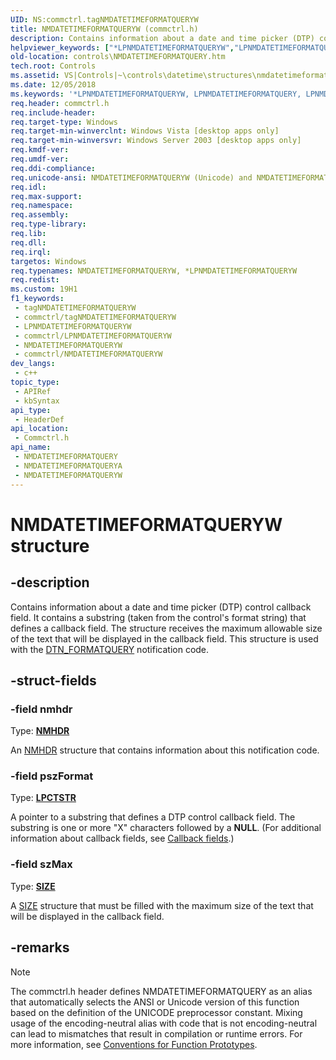 ```yaml
---
UID: NS:commctrl.tagNMDATETIMEFORMATQUERYW
title: NMDATETIMEFORMATQUERYW (commctrl.h)
description: Contains information about a date and time picker (DTP) control callback field. (Unicode)
helpviewer_keywords: ["*LPNMDATETIMEFORMATQUERYW","LPNMDATETIMEFORMATQUERY","LPNMDATETIMEFORMATQUERY structure pointer [Windows Controls]","NMDATETIMEFORMATQUERY","NMDATETIMEFORMATQUERY structure [Windows Controls]","NMDATETIMEFORMATQUERYA","NMDATETIMEFORMATQUERYW","_win32_NMDATETIMEFORMATQUERY","_win32_NMDATETIMEFORMATQUERY_cpp","commctrl/LPNMDATETIMEFORMATQUERY","commctrl/NMDATETIMEFORMATQUERY","commctrl/NMDATETIMEFORMATQUERYA","commctrl/NMDATETIMEFORMATQUERYW","controls.NMDATETIMEFORMATQUERY","controls._win32_NMDATETIMEFORMATQUERY"]
old-location: controls\NMDATETIMEFORMATQUERY.htm
tech.root: Controls
ms.assetid: VS|Controls|~\controls\datetime\structures\nmdatetimeformatquery.htm
ms.date: 12/05/2018
ms.keywords: '*LPNMDATETIMEFORMATQUERYW, LPNMDATETIMEFORMATQUERY, LPNMDATETIMEFORMATQUERY structure pointer [Windows Controls], NMDATETIMEFORMATQUERY, NMDATETIMEFORMATQUERY structure [Windows Controls], NMDATETIMEFORMATQUERYA, NMDATETIMEFORMATQUERYW, _win32_NMDATETIMEFORMATQUERY, _win32_NMDATETIMEFORMATQUERY_cpp, commctrl/LPNMDATETIMEFORMATQUERY, commctrl/NMDATETIMEFORMATQUERY, commctrl/NMDATETIMEFORMATQUERYA, commctrl/NMDATETIMEFORMATQUERYW, controls.NMDATETIMEFORMATQUERY, controls._win32_NMDATETIMEFORMATQUERY'
req.header: commctrl.h
req.include-header: 
req.target-type: Windows
req.target-min-winverclnt: Windows Vista [desktop apps only]
req.target-min-winversvr: Windows Server 2003 [desktop apps only]
req.kmdf-ver: 
req.umdf-ver: 
req.ddi-compliance: 
req.unicode-ansi: NMDATETIMEFORMATQUERYW (Unicode) and NMDATETIMEFORMATQUERYA (ANSI)
req.idl: 
req.max-support: 
req.namespace: 
req.assembly: 
req.type-library: 
req.lib: 
req.dll: 
req.irql: 
targetos: Windows
req.typenames: NMDATETIMEFORMATQUERYW, *LPNMDATETIMEFORMATQUERYW
req.redist: 
ms.custom: 19H1
f1_keywords:
 - tagNMDATETIMEFORMATQUERYW
 - commctrl/tagNMDATETIMEFORMATQUERYW
 - LPNMDATETIMEFORMATQUERYW
 - commctrl/LPNMDATETIMEFORMATQUERYW
 - NMDATETIMEFORMATQUERYW
 - commctrl/NMDATETIMEFORMATQUERYW
dev_langs:
 - c++
topic_type:
 - APIRef
 - kbSyntax
api_type:
 - HeaderDef
api_location:
 - Commctrl.h
api_name:
 - NMDATETIMEFORMATQUERY
 - NMDATETIMEFORMATQUERYA
 - NMDATETIMEFORMATQUERYW
---
```


# NMDATETIMEFORMATQUERYW structure


## -description

Contains information about a date and time picker (DTP) control callback field. It contains a substring (taken from the control's format string) that defines a callback field. The structure receives the maximum allowable size of the text that will be displayed in the callback field. This structure is used with the <a href="/windows/desktop/Controls/dtn-formatquery">DTN_FORMATQUERY</a> notification code.

## -struct-fields

### -field nmhdr

Type: <b><a href="/windows/desktop/api/richedit/ns-richedit-nmhdr">NMHDR</a></b>

An <a href="/windows/desktop/api/richedit/ns-richedit-nmhdr">NMHDR</a> structure that contains information about this notification code.

### -field pszFormat

Type: <b><a href="/windows/desktop/WinProg/windows-data-types">LPCTSTR</a></b>

A pointer to a substring that defines a DTP control callback field. The substring is one or more "X" characters followed by a <b>NULL</b>. (For additional information about callback fields, see <a href="/windows/desktop/Controls/date-and-time-picker-controls">Callback fields</a>.)

### -field szMax

Type: <b><a href="/windows/win32/api/windef/ns-windef-size">SIZE</a></b>

A <a href="/windows/win32/api/windef/ns-windef-size">SIZE</a> structure that must be filled with the maximum size of the text that will be displayed in the callback field.

## -remarks

> [!NOTE]
> The commctrl.h header defines NMDATETIMEFORMATQUERY as an alias that automatically selects the ANSI or Unicode version of this function based on the definition of the UNICODE preprocessor constant. Mixing usage of the encoding-neutral alias with code that is not encoding-neutral can lead to mismatches that result in compilation or runtime errors. For more information, see [Conventions for Function Prototypes](/windows/win32/intl/conventions-for-function-prototypes).
